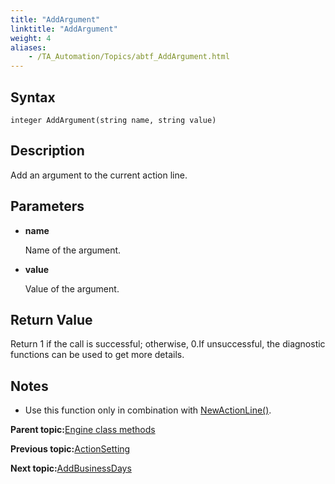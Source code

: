 ```yaml
--- 
title: "AddArgument"
linktitle: "AddArgument"
weight: 4
aliases: 
    - /TA_Automation/Topics/abtf_AddArgument.html
---
```


## Syntax

`integer AddArgument(string name, string value)`

## Description

Add an argument to the current action line.

## Parameters

-   **name**

    Name of the argument.

-   **value**

    Value of the argument.


## Return Value

Return 1 if the call is successful; otherwise, 0.If unsuccessful, the diagnostic functions can be used to get more details.

## Notes

-   Use this function only in combination with [NewActionLine\(\)](abtf_NewActionLine.html).

**Parent topic:**[Engine class methods](/TA_Automation/Topics/abtf_Engine_classes.html)

**Previous topic:**[ActionSetting](/TA_Automation/Topics/abtf_ActionSetting.html)

**Next topic:**[AddBusinessDays](/TA_Automation/Topics/abtf_AddBusinessDays.html)

